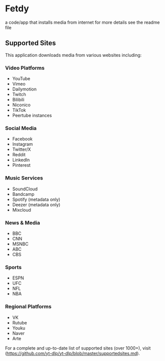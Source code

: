 # Fetdy
 a code/app that installs media from internet for more details see the readme file

## Supported Sites

This application downloads media from various websites including:

### Video Platforms
- YouTube
- Vimeo
- Dailymotion
- Twitch
- Bilibili
- Niconico
- TikTok
- Peertube instances

### Social Media
- Facebook
- Instagram
- Twitter/X
- Reddit
- LinkedIn
- Pinterest

### Music Services
- SoundCloud
- Bandcamp
- Spotify (metadata only)
- Deezer (metadata only)
- Mixcloud

### News & Media
- BBC
- CNN
- MSNBC
- ABC
- CBS

### Sports
- ESPN
- UFC
- NFL
- NBA

### Regional Platforms
- VK
- Rutube
- Youku
- Naver
- Arte

For a complete and up-to-date list of supported sites (over 1000+), visit (https://github.com/yt-dlp/yt-dlp/blob/master/supportedsites.md).